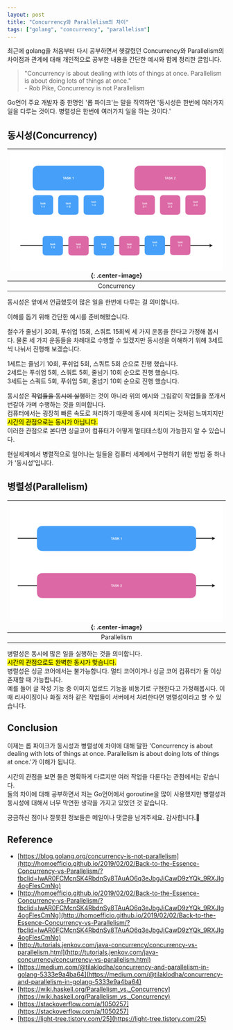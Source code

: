 ```yaml
---
layout: post
title: "Concurrency와 Parallelism의 차이"
tags: ["golang", "concurrency", "parallelism"]
---
```


최근에 golang을 처음부터 다시 공부하면서 헷갈렸던 Concurrency와 Parallelism의 차이점과 관계에 대해 개인적으로 공부한 내용을 간단한 예시와 함께 정리한 글입니다.
<!-- more -->

> "Concurrency is about dealing with lots of things at once. Parallelism is about doing lots of things at once."  
> \- Rob Pike, Concurrency is not Parallelism

Go언어 주요 개발자 중 한명인 '롭 파이크'는 말을 직역하면 '동시성은 한번에 여러가지 일을 다루는 것이다. 병렬성은 한번에 여러가지 일을 하는 것이다.'  

## 동시성(Concurrency)

| ![concurrency](/images/2020-02-06-concurrency-parallelism/concurrency.jpeg){: .center-image} |
| :--: |
| Concurrency |

동시성은 앞에서 언급했듯이 많은 일을 한번에 다루는 걸 의미합니다.  
  
이해를 돕기 위해 간단한 예시를 준비해봤습니다.
  
철수가 줄넘기 30회, 푸쉬업 15회, 스쿼트 15회씩 세 가지 운동을 한다고 가정해 봅시다.
물론 세 가지 운동들을 차례대로 수행할 수 있겠지만 동시성을 이해하기 위해 3세트씩 나눠서 진행해 보겠습니다.
  
1세트는 줄넘기 10회, 푸쉬업 5회, 스쿼트 5회 순으로 진행 했습니다.   
2세트는 푸쉬업 5회, 스쿼트 5회, 줄넘기 10회 순으로 진행 했습니다.  
3세트는 스쿼트 5회, 푸쉬업 5회, 줄넘기 10회 순으로 진행 했습니다.  

동시성은 ~~작업들을 동시에 실행~~하는 것이 아니라 위의 예시와 그림같이 작업들을 쪼개서 번갈아 가며 수행하는 것을 의미합니다.  
컴퓨터에서는 굉장히 빠른 속도로 처리하기 때문에 동시에 처리되는 것처럼 느껴지지만 <mark>시간의 관점으로는 동시가 아닙니다.</mark>  
이러한 관점으로 본다면 싱글코어 컴퓨터가 어떻게 멀티태스킹이 가능한지 알 수 있습니다.  
  
현실세계에서 병렬적으로 일어나는 일들을 컴퓨터 세계에서 구현하기 위한 방법 중 하나가 '동시성'입니다.

## 병렬성(Parallelism)

| ![parallelism](/images/2020-02-06-concurrency-parallelism/parallelism.jpeg){: .center-image} |
| :--: |
| Parallelism |

병렬성은 동시에 많은 일을 실행하는 것을 의미합니다.  
<mark>시간의 관점으로도 완벽한 동시가 맞습니다.</mark>  
병렬성은 싱글 코어에서는 불가능합니다. 멀티 코어이거나 싱글 코어 컴퓨터가 둘 이상 존재할 때 가능합니다.  
예를 들어 글 작성 기능 중 이미지 업로드 기능을 비동기로 구현한다고 가정해봅시다. 이때 리사이징이나 화질 저하 같은 작업들이 서버에서 처리한다면 병렬성이라고 할 수 있습니다. 

## Conclusion

이제는 롭 파이크가 동시성과 병렬성에 차이에 대해 말한 'Concurrency is about dealing with lots of things at once. Parallelism is about doing lots of things at once.'가 이해가 됩니다.

시간의 관점을 보면 둘은 명확하게 다르지만 여러 작업을 다룬다는 관점에서는 같습니다.  
둘의 차이에 대해 공부하면서 저는 Go언어에서 goroutine을 많이 사용했지만 병렬성과 동시성에 대해서 너무 막연한 생각을 가지고 있었던 것 같습니다.  

궁금하신 점이나 잘못된 정보들은 메일이나 댓글을 남겨주세요. 
감사합니다.🙏

## Reference
 - [https://blog.golang.org/concurrency-is-not-parallelism](http://homoefficio.github.io/2019/02/02/Back-to-the-Essence-Concurrency-vs-Parallelism/?fbclid=IwAR0FCMcnSK4RbdnSy8TAuAO6q3eJbgJiCawD9zYQk_9RXJIg4ogFlesCmNg)
 - [http://homoefficio.github.io/2019/02/02/Back-to-the-Essence-Concurrency-vs-Parallelism/?fbclid=IwAR0FCMcnSK4RbdnSy8TAuAO6q3eJbgJiCawD9zYQk_9RXJIg4ogFlesCmNg](http://homoefficio.github.io/2019/02/02/Back-to-the-Essence-Concurrency-vs-Parallelism/?fbclid=IwAR0FCMcnSK4RbdnSy8TAuAO6q3eJbgJiCawD9zYQk_9RXJIg4ogFlesCmNg)
 - [http://tutorials.jenkov.com/java-concurrency/concurrency-vs-parallelism.html](http://tutorials.jenkov.com/java-concurrency/concurrency-vs-parallelism.html)
 - [https://medium.com/@tilaklodha/concurrency-and-parallelism-in-golang-5333e9a4ba64](https://medium.com/@tilaklodha/concurrency-and-parallelism-in-golang-5333e9a4ba64)
 - [https://wiki.haskell.org/Parallelism_vs._Concurrency](https://wiki.haskell.org/Parallelism_vs._Concurrency)
 - [https://stackoverflow.com/a/1050257](https://stackoverflow.com/a/1050257)
 - [https://light-tree.tistory.com/25](https://light-tree.tistory.com/25)